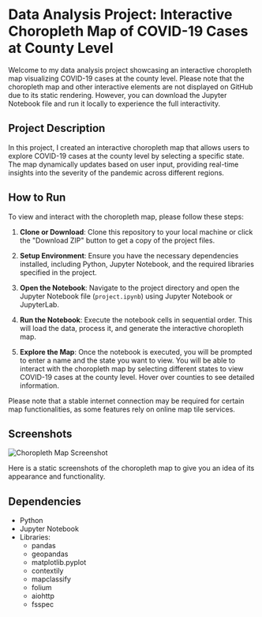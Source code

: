 # Data Analysis Project: Interactive Choropleth Map of COVID-19 Cases at County Level

Welcome to my data analysis project showcasing an interactive choropleth map visualizing COVID-19 cases at the county level. Please note that the choropleth map and other interactive elements are not displayed on GitHub due to its static rendering. However, you can download the Jupyter Notebook file and run it locally to experience the full interactivity.

## Project Description
In this project, I created an interactive choropleth map that allows users to explore COVID-19 cases at the county level by selecting a specific state. The map dynamically updates based on user input, providing real-time insights into the severity of the pandemic across different regions.

## How to Run
To view and interact with the choropleth map, please follow these steps:

1. **Clone or Download**: Clone this repository to your local machine or click the "Download ZIP" button to get a copy of the project files.

2. **Setup Environment**: Ensure you have the necessary dependencies installed, including Python, Jupyter Notebook, and the required libraries specified in the project.

3. **Open the Notebook**: Navigate to the project directory and open the Jupyter Notebook file (`project.ipynb`) using Jupyter Notebook or JupyterLab.

4. **Run the Notebook**: Execute the notebook cells in sequential order. This will load the data, process it, and generate the interactive choropleth map.

5. **Explore the Map**: Once the notebook is executed, you will be prompted to enter a name and the state you want to view. You will be able to interact with the choropleth map by selecting different states to view COVID-19 cases at the county level. Hover over counties to see detailed information.

Please note that a stable internet connection may be required for certain map functionalities, as some features rely on online map tile services.

## Screenshots
![Choropleth Map Screenshot]("C:\Users\elyas\Downloads\choropleth_map_texas.png")

Here is a static screenshots of the choropleth map to give you an idea of its appearance and functionality.
## Dependencies
- Python 
- Jupyter Notebook 
- Libraries:
  - pandas
  - geopandas
  - matplotlib.pyplot
  - contextily
  - mapclassify
  - folium
  - aiohttp
  - fsspec
